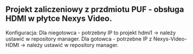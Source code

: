 ## Projekt zaliczeniowy z przdmiotu PUF - obsługa HDMI w płytce Nexys Video.

Konfiguracja:
Dla niegotowca - potrzebny IP to projekt hdmi1 -> należy ustawić w repository manager.
Dla gotowca - potrzebne IP z Nexys-Video-HDMI -> należy ustawić w repository manager.
